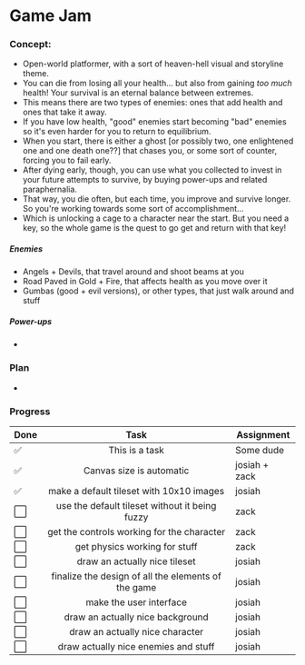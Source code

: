 # Game Jam

### Concept:

- Open-world platformer, with a sort of heaven-hell visual and storyline theme.
- You can die from losing all your health... but also from gaining *too much* health! Your survival is an eternal balance between extremes.
- This means there are two types of enemies: ones that add health and ones that take it away.
- If you have low health, "good" enemies start becoming "bad" enemies so it's even harder for you to return to equilibrium.
- When you start, there is either a ghost [or possibly two, one enlightened one and one death one??] that chases you, or some sort of counter, forcing you to fail early.
- After dying early, though, you can use what you collected to invest in your future attempts to survive, by buying power-ups and related paraphernalia.
- That way, you die often, but each time, you improve and survive longer. So you're working towards some sort of accomplishment...
- Which is unlocking a cage to a character near the start. But you need a key, so the whole game is the quest to go get and return with that key!

##### Enemies

- Angels + Devils, that travel around and shoot beams at you
- Road Paved in Gold + Fire, that affects health as you move over it
- Gumbas (good + evil versions), or other types, that just walk around and stuff

##### Power-ups

- 

### Plan

- 

### Progress

| Done |      Task      | Assignment   |
| ---- | :------------: | ------------ |
| ✅ | This is a task | Some dude    |
| ✅ |  Canvas size is automatic  | josiah + zack |
| ✅ |  make a default tileset with 10x10 images  | josiah |
| ⬜️ |  use the default tileset without it being fuzzy  | zack |
| ⬜️ |  get the controls working for the character  | zack |
| ⬜️ |  get physics working for stuff  | zack |
| ⬜️ |  draw an actually nice tileset  | josiah |
| ⬜️ |  finalize the design of all the elements of the game  | josiah |
| ⬜️ |  make the user interface  | josiah |
| ⬜️ |  draw an actually nice background  | josiah |
| ⬜️ |  draw an actually nice character  | josiah |
| ⬜️ |  draw actually nice enemies and stuff  | josiah |

